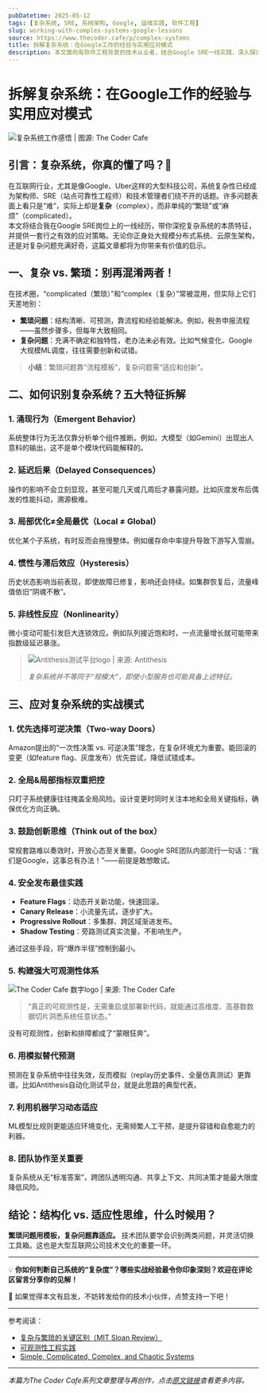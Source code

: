 ```yaml
---
pubDatetime: 2025-05-12
tags: [复杂系统, SRE, 系统架构, Google, 运维实践, 软件工程]
slug: working-with-complex-systems-google-lessons
source: https://www.thecoder.cafe/p/complex-systems
title: 拆解复杂系统：在Google工作的经验与实用应对模式
description: 本文面向有软件工程背景的技术从业者，结合Google SRE一线实践，深入探讨复杂系统的关键特征与应对模式，助你在大规模互联网架构中游刃有余。
---
```


# 拆解复杂系统：在Google工作的经验与实用应对模式

![复杂系统工作感悟 | 图源: The Coder Cafe](https://substackcdn.com/image/fetch/w_1456,c_limit,f_auto,q_auto:good,fl_progressive:steep/https%3A%2F%2Fsubstack-post-media.s3.amazonaws.com%2Fpublic%2Fimages%2F6d3b2bd0-b19b-4a8b-9b75-167b3b00412e_1600x800.png)

## 引言：复杂系统，你真的懂了吗？🤔

在互联网行业，尤其是像Google、Uber这样的大型科技公司，系统复杂性已经成为架构师、SRE（站点可靠性工程师）和技术管理者们绕不开的话题。许多问题表面上看只是“难”，实际上却是**复杂**（complex），而非单纯的“繁琐”或“麻烦”（complicated）。  
本文将结合我在Google SRE岗位上的一线经历，带你深挖复杂系统的本质特征，并提供一套行之有效的应对策略。无论你正身处大规模分布式系统、云原生架构，还是对复杂问题充满好奇，这篇文章都将为你带来有价值的启示。

## 一、复杂 vs. 繁琐：别再混淆两者！

在技术圈，“complicated（繁琐）”和“complex（复杂）”常被混用，但实际上它们天差地别：

- **繁琐问题**：结构清晰、可预测，靠流程和经验能解决。例如，税务申报流程——虽然步骤多，但每年大致相同。
- **复杂问题**：充满不确定和独特性，老办法未必有效。比如气候变化、Google大规模ML调度，往往需要创新和试错。

> **小结**：繁琐问题靠“流程模板”，复杂问题需“适应和创新”。

## 二、如何识别复杂系统？五大特征拆解

### 1. 涌现行为（Emergent Behavior）

系统整体行为无法仅靠分析单个组件推断。例如，大模型（如Gemini）出现出人意料的输出，这不是单个模块代码能解释的。

### 2. 延迟后果（Delayed Consequences）

操作的影响不会立刻显现，甚至可能几天或几周后才暴露问题。比如灰度发布后偶发的性能抖动，溯源极难。

### 3. 局部优化≠全局最优（Local ≠ Global）

优化某个子系统，有时反而会拖慢整体。例如缓存命中率提升导致下游写入雪崩。

### 4. 惯性与滞后效应（Hysteresis）

历史状态影响当前表现，即使故障已修复，影响还会持续。如集群恢复后，流量峰值依旧“阴魂不散”。

### 5. 非线性反应（Nonlinearity）

微小变动可能引发巨大连锁效应。例如队列接近饱和时，一点流量增长就可能带来指数级延迟暴涨。

> ![Antithesis测试平台logo | 来源: Antithesis](https://substackcdn.com/image/fetch/w_1456,c_limit,f_auto,q_auto:good,fl_progressive:steep/https%3A%2F%2Fsubstack-post-media.s3.amazonaws.com%2Fpublic%2Fimages%2F5bc7149b-5dea-4237-8ead-ed5c924d5ede_1200x630.png)
>
> _复杂系统并不等同于“规模大”，即使小型服务也可能具备上述特征。_

## 三、应对复杂系统的实战模式

### 1. 优先选择可逆决策（Two-way Doors）

Amazon提出的“一次性决策 vs. 可逆决策”理念，在复杂环境尤为重要。能回滚的变更（如feature flag、灰度发布）优先尝试，降低试错成本。

### 2. 全局&局部指标双重把控

只盯子系统健康往往掩盖全局风险。设计变更时同时关注本地和全局关键指标，确保优化方向正确。

### 3. 鼓励创新思维（Think out of the box）

常规套路难以奏效时，开放心态至关重要。Google SRE团队内部流行一句话：“我们是Google，这事总有办法！”——前提是敢想敢试。

### 4. 安全发布最佳实践

- **Feature Flags**：动态开关新功能，快速回滚。
- **Canary Release**：小流量先试，逐步扩大。
- **Progressive Rollout**：多集群、跨区域渐进发布。
- **Shadow Testing**：旁路测试真实流量，不影响生产。

通过这些手段，将“爆炸半径”控制到最小。

### 5. 构建强大可观测性体系

![The Coder Cafe 数字logo | 来源: The Coder Cafe](https://substackcdn.com/image/fetch/w_1456,c_limit,f_auto,q_auto:good,fl_progressive:steep/https%3A%2F%2Fsubstack-post-media.s3.amazonaws.com%2Fpublic%2Fimages%2F0ba198c3-7331-493d-9d36-e846bb068002_1200x600.png)

> “真正的可观测性是，无需重启或部署新代码，就能通过高维度、高基数数据切片洞悉系统任意状态。”

没有可观测性，创新和排障都成了“蒙眼狂奔”。

### 6. 用模拟替代预测

预测在复杂系统中往往失效，反而模拟（replay历史事件、全量仿真测试）更靠谱。比如Antithesis自动化测试平台，就是此思路的典型代表。

### 7. 利用机器学习动态适应

ML模型比规则更能适应环境变化，无需频繁人工干预，是提升容错和自愈能力的利器。

### 8. 团队协作至关重要

复杂系统从无“标准答案”，跨团队透明沟通、共享上下文、共同决策才能最大限度降低风险。

## 结论：结构化 vs. 适应性思维，什么时候用？

**繁琐问题用模板，复杂问题靠适应。** 技术团队要学会识别两类问题，并灵活切换工具箱。这也是大型互联网公司技术文化的重要一环。

---

💡 **你如何判断自己系统的“复杂度”？哪些实战经验最令你印象深刻？欢迎在评论区留言分享你的见解！**

📣 如果觉得本文有启发，不妨转发给你的技术小伙伴，点赞支持一下吧！

---

参考阅读：

- [复杂与繁琐的关键区别（MIT Sloan Review）](https://sloanreview.mit.edu/article/the-critical-difference-between-complex-and-complicated/)
- [可观测性工程实践](https://www.oreilly.com/library/view/observability-engineering/9781492076438/)
- [Simple, Complicated, Complex, and Chaotic Systems](https://fellow.app/blog/productivity/simple-complicated-complex-and-chaotic-systems/)

---

_本篇为The Coder Cafe系列文章整理与再创作，点击[原文链接](https://www.thecoder.cafe/p/complex-systems)查看更多内容。_
